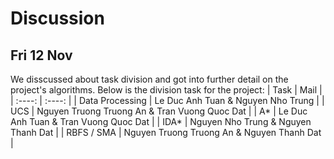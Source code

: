 # Discussion 

## Fri 12 Nov
We disscussed about task division and got into further detail on the project's algorithms.
Below is the division task for the project:
| Task                         | Mail                                          |
| :----:                       |    :----:                                     |
| Data Processing              | Le Duc Anh Tuan & Nguyen Nho Trung            |
| UCS                          | Nguyen Truong Truong An & Tran Vuong Quoc Dat |
| A*                           | Le Duc Anh Tuan & Tran Vuong Quoc Dat         |
| IDA*                         | Nguyen Nho Trung & Nguyen Thanh Dat           |
| RBFS / SMA                   | Nguyen Truong Truong An & Nguyen Thanh Dat    |

